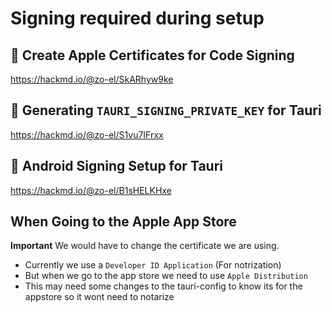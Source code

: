 # Signing required during setup

## 🔐 Create Apple Certificates for Code Signing

https://hackmd.io/@zo-el/SkARhyw9ke

## 🔐 Generating `TAURI_SIGNING_PRIVATE_KEY` for Tauri

https://hackmd.io/@zo-el/S1vu7IFrxx

## 🔐 Android Signing Setup for Tauri

https://hackmd.io/@zo-el/B1sHELKHxe

## When Going to the Apple App Store

**Important**
We would have to change the certificate we are using.

- Currently we use a `Developer ID Application` (For notrization)
- But when we go to the app store we need to use `Apple Distribution`
- This may need some changes to the tauri-config to know its for the appstore so it wont need to notarize
